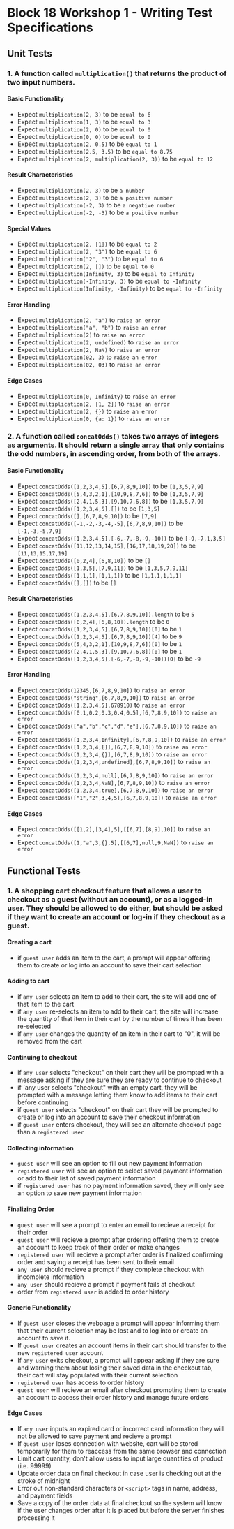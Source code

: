 # Block 18 Workshop 1 - Writing Test Specifications
## Unit Tests
### 1. A function called `multiplication()` that returns the product of two input numbers.
#### Basic Functionality
  - Expect `multiplication(2, 3)` to be `equal to 6`
  - Expect `multiplication(1, 3)` to be `equal to 3`
  - Expect `multiplication(2, 0)` to be `equal to 0`
  - Expect `multiplication(0, 0)` to be `equal to 0`
  - Expect `multiplication(2, 0.5)` to be `equal to 1`
  - Expect `multiplication(2.5, 3.5)` to be `equal to 8.75`
  - Expect `multiplication(2, multiplication(2, 3))` to be `equal to 12`
#### Result Characteristics
  - Expect `multiplication(2, 3)` to be `a number`
  - Expect `multiplication(2, 3)` to be `a positive number`
  - Expect `multiplication(-2, 3)` to be `a negative number`
  - Expect `multiplication(-2, -3)` to be `a positive number`
#### Special Values
  - Expect `multiplication(2, [1])` to be `equal to 2`
  - Expect `multiplication(2, "3")` to be `equal to 6`
  - Expect `multiplication("2", "3")` to be `equal to 6`
  - Expect `multiplication(2, [])` to be `equal to 0`
  - Expect `multiplication(Infinity, 3)` to be `equal to Infinity`
  - Expect `multiplication(-Infinity, 3)` to be `equal to -Infinity`
  - Expect `multiplication(Infinity, -Infinity)` to be `equal to -Infinity`
#### Error Handling
  - Expect `multiplication(2, "a")` to `raise an error`
  - Expect `multiplication("a", "b")` to `raise an error`
  - Expect `multiplication(2)` to `raise an error`
  - Expect `multiplication(2, undefined)` to `raise an error`
  - Expect `multiplication(2, NaN)` to `raise an error`
  - Expect `multiplication(02, 3)` to `raise an error`
  - Expect `multiplication(02, 03)` to `raise an error`
#### Edge Cases
  - Expect `multiplication(0, Infinity)` to `raise an error`
  - Expect `multiplication(2, [1, 2])` to `raise an error`
  - Expect `multiplication(2, {})` to `raise an error`
  - Expect `multiplication(0, {a: 1})` to `raise an error`

### 2. A function called `concatOdds()` takes two arrays of integers as arguments. It should return a single array that only contains the odd numbers, in ascending order, from both of the arrays.
#### Basic Functionality
  - Expect `concatOdds([1,2,3,4,5],[6,7,8,9,10])` to be `[1,3,5,7,9]`
  - Expect `concatOdds([5,4,3,2,1],[10,9,8,7,6])` to be `[1,3,5,7,9]`
  - Expect `concatOdds([2,4,1,5,3],[9,10,7,6,8])` to be `[1,3,5,7,9]`
  - Expect `concatOdds([1,2,3,4,5],[])` to be `[1,3,5]`
  - Expect `concatOdds([],[6,7,8,9,10])` to be `[7,9]`
  - Expect `concatOdds([-1,-2,-3,-4,-5],[6,7,8,9,10])` to be `[-1,-3,-5,7,9]`
  - Expect `concatOdds([1,2,3,4,5],[-6,-7,-8,-9,-10])` to be `[-9,-7,1,3,5]`
  - Expect `concatOdds([11,12,13,14,15],[16,17,18,19,20])` to be `[11,13,15,17,19]`
  - Expect `concatOdds([0,2,4],[6,8,10])` to be `[]`
  - Expect `concatOdds([1,3,5],[7,9,11])` to be `[1,3,5,7,9,11]`
  - Expect `concatOdds([1,1,1],[1,1,1])` to be `[1,1,1,1,1,1]`
  - Expect `concatOdds([],[])` to be `[]`
#### Result Characteristics
  - Expect `concatOdds([1,2,3,4,5],[6,7,8,9,10]).length` to be `5`
  - Expect `concatOdds([0,2,4],[6,8,10]).length` to be `0`
  - Expect `concatOdds([1,2,3,4,5],[6,7,8,9,10])[0]` to be `1`
  - Expect `concatOdds([1,2,3,4,5],[6,7,8,9,10])[4]` to be `9`
  - Expect `concatOdds([5,4,3,2,1],[10,9,8,7,6])[0]` to be `1`
  - Expect `concatOdds([2,4,1,5,3],[9,10,7,6,8])[0]` to be `1`
  - Expect `concatOdds([1,2,3,4,5],[-6,-7,-8,-9,-10])[0]` to be `-9`
#### Error Handling
  - Expect `concatOdds(12345,[6,7,8,9,10])` to `raise an error`
  - Expect `concatOdds("string",[6,7,8,9,10])` to `raise an error`
  - Expect `concatOdds([1,2,3,4,5],678910)` to `raise an error`
  - Expect `concatOdds([0.1,0.2,0.3,0.4,0.5],[6,7,8,9,10])` to `raise an error`
  - Expect `concatOdds(["a","b","c","d","e"],[6,7,8,9,10])` to `raise an error`
  - Expect `concatOdds([1,2,3,4,Infinity],[6,7,8,9,10])` to `raise an error`
  - Expect `concatOdds([1,2,3,4,[]],[6,7,8,9,10])` to `raise an error`
  - Expect `concatOdds([1,2,3,4,{}],[6,7,8,9,10])` to `raise an error`
  - Expect `concatOdds([1,2,3,4,undefined],[6,7,8,9,10])` to `raise an error`
  - Expect `concatOdds([1,2,3,4,null],[6,7,8,9,10])` to `raise an error`
  - Expect `concatOdds([1,2,3,4,NaN],[6,7,8,9,10])` to `raise an error`
  - Expect `concatOdds([1,2,3,4,true],[6,7,8,9,10])` to `raise an error`
  - Expect `concatOdds(["1","2",3,4,5],[6,7,8,9,10])` to `raise an error`
#### Edge Cases
  - Expect `concatOdds([[1,2],[3,4],5],[[6,7],[8,9],10])` to `raise an error`
  - Expect `concatOdds([1,"a",3,{},5],[[6,7],null,9,NaN])` to `raise an error`

## Functional Tests

### 1. A shopping cart checkout feature that allows a user to checkout as a guest (without an account), or as a logged-in user. They should be allowed to do either, but should be asked if they want to create an account or log-in if they checkout as a guest.

#### Creating a cart
  - if `guest user` adds an item to the cart, a prompt will appear offering them to create or log into an account to save their cart selection
#### Adding to cart
  - if `any user` selects an item to add to their cart, the site will add one of that item to the cart
  - if `any user` re-selects an item to add to their cart, the site will increase the quantity of that item in their cart by the number of times it has been re-selected
  - if `any user` changes the quantity of an item in their cart to "0", it will be removed from the cart
#### Continuing to checkout
  - if `any user` selects "checkout" on their cart they will be prompted with a message asking if they are sure they are ready to continue to checkout
  - if `any user   selects "checkout" with an empty cart, they will be prompted with a message letting them know to add items to their cart before continuing
  - if `guest user` selects "checkout" on their cart they will be prompted to create or log into an account to save their checkout information
  - if `guest user` enters checkout, they will see an alternate checkout page than a `registered user`
#### Collecting information
  - `guest user` will see an option to fill out new payment information
  - `registered user` will see an option to select saved payment information or add to their list of saved payment information
  - if `registered user` has no payment information saved, they will only see an option to save new payment information
#### Finalizing Order
  - `guest user` will see a prompt to enter an email to recieve a receipt for their order
  - `guest user` will recieve a prompt after ordering offering them to create an account to keep track of their order or make changes
  - `registered user` will recieve a prompt after order is finalized confirming order and saying a receipt has been sent to their email
  - `any user` should recieve a prompt if they complete checkout with incomplete information
  - `any user` should recieve a prompt if payment fails at checkout
  - order from `registered user` is added to order history
#### Generic Functionality
  - If `guest user` closes the webpage a prompt will appear informing them that their current selection may be lost and to log into or create an account to save it.
  - If `guest user` creates an account items in their cart should transfer to the new `registered user` account
  - If `any user` exits checkout, a prompt will appear asking if they are sure and warning them about losing their saved data in the checkout tab, their cart will stay populated with their current selection
  - `registered user` has access to order history
  - `guest user` will recieve an email after checkout prompting them to create an account to access their order history and manage future orders
#### Edge Cases
  - If `any user` inputs an expired card or incorrect card information they will not be allowed to save payment and recieve a prompt
  - If `guest user` loses connection with website, cart will be stored temporarily for them to reaccess from the same browser and connection
  - Limit cart quantity, don't allow users to input large quantities of product (i.e. 99999)
  - Update order data on final checkout in case user is checking out at the stroke of midnight
  - Error out non-standard characters or `<script>` tags in name, address, and payment fields
  - Save a copy of the order data at final checkout so the system will know if the user changes order after it is placed but before the server finishes processing it